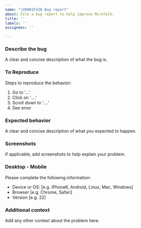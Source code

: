 ```yaml
---
name: "\U0001F41B Bug report"
about: File a bug report to help improve MiroTalk.
title: ''
labels: ''
assignees: ''

---
```


### Describe the bug

A clear and concise description of what the bug is.

### To Reproduce

Steps to reproduce the behavior:

1. Go to '...'
2. Click on '....'
3. Scroll down to '....'
4. See error

### Expected behavior

A clear and concise description of what you expected to happen.

### Screenshots

If applicable, add screenshots to help explain your problem.

### Desktop - Mobile

Please complete the following information:

 - Device or OS: [e.g. iPhone6, Android, Linux, Mac, Windows]
 - Browser [e.g. Chrome, Safari]
 - Version [e.g. 22]

### Additional context

Add any other context about the problem here.
